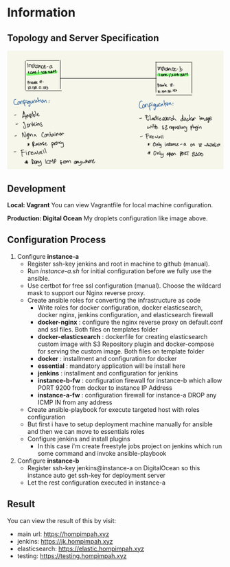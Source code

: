 # Information

## Topology and Server Specification
![Topology](/images/topology.jpeg)

## Development
**Local: Vagrant**
You can view Vagrantfile for local machine configuration.

**Production: Digital Ocean**
My droplets configuration like image above.

## Configuration Process
1. Configure **instance-a**
    * Register ssh-key jenkins and root in machine to github (manual). 
    * Run *instance-a.sh* for initial configuration before we fully use the ansible.
    * Use certbot for free ssl configuration (manual). Choose the wildcard mask to support our Nginx reverse proxy.
    * Create ansible roles for converting the infrastructure as code
        * Write roles for docker configuration, docker elasticsearch, docker nginx, jenkins configuration, and elasticsearch firewall
        * **docker-nginx** : configure the nginx reverse proxy on default.conf and ssl files. Both files on templates folder
        * **docker-elasticsearch** : dockerfile for creating elasticsearch custom image with S3 Repository plugin and docker-compose for serving the custom image. Both files on template folder
        * **docker** : installment and configuration for docker
        * **essential** : mandatory application will be install here
        * **jenkins** : installment and configuration for jenkins
        * **instance-b-fw** : configuration firewall for instance-b which allow PORT 9200 from docker to instance IP Address
        * **instance-a-fw** : configuration firewall for instance-a DROP any ICMP IN from any address
    * Create ansible-playbook for execute targeted host with roles configuration
    * But first i have to setup deployment machine manually for ansible and then we can move to essentials roles
    * Configure jenkins and install plugins
        * In this case i'm create freestyle jobs project on jenkins which run some command and invoke ansible-playbook
2. Configure **instance-b**
    * Register ssh-key jenkins@instance-a on DigitalOcean so this instance auto get ssh-key for deployment server
    * Let the rest configuration executed in instance-a

## Result
You can view the result of this by visit:
* main url: https://hompimpah.xyz
* jenkins: https://jk.hompimpah.xyz
* elasticsearch: https://elastic.hompimpah.xyz
* testing: https://testing.hompimpah.xyz